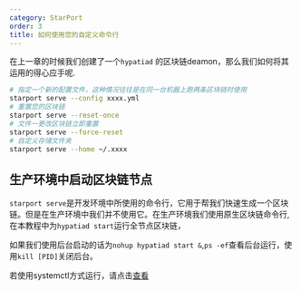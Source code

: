 ```yaml
---
category: StarPort
order: 3
title: 如何使用您的自定义命令行
---
```


在上一章的时候我们创建了一个`hypatiad` 的区块链deamon，那么我们如何将其运用的得心应手呢.

```bash
# 指定一个新的配置文件，这种情况往往是在同一台机器上跑两条区块链时使用
starport serve --config xxxx.yml
# 重置您的区块链
starport serve --reset-once
# 文件一更改区块链立即重置
starport serve --force-reset
# 自定义存储文件夹
starport serve --home ~/.xxxx
```

## 生产环境中启动区块链节点

`starport serve`是开发环境中所使用的命令行，它用于帮我们快速生成一个区块链。但是在生产环境中我们并不使用它。在生产环境我们使用原生区块链命令行,在本教程中为`hypatiad start`运行全节点区块链，

如果我们使用后台启动的话为`nohup hypatiad start &`,`ps -ef`查看后台运行，使用`kill [PID]`关闭后台。

若使用systemctl方式运行，请点击[查看](https://www.digitalocean.com/community/tutorials/how-to-use-systemctl-to-manage-systemd-services-and-units)